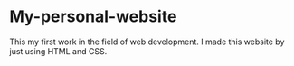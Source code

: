 # My-personal-website
This my first work in the field of web development. I made this website by just using HTML and CSS.
